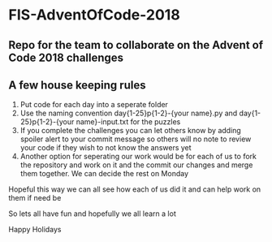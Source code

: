 
# FIS-AdventOfCode-2018

## Repo for the team to collaborate on the Advent of Code 2018 challenges

## A few house keeping rules
1. Put code for each day into a seperate folder
2. Use the naming convention day{1-25}p{1-2}-{your name}.py and day{1-25}p{1-2}-{your name}-input.txt for the puzzles
3. If you complete the challenges you can let others know by adding spoiler alert to your commit message so others will no note to review your code if they wish to not know the answers yet
4. Another option for seperating our work would be for each of us to fork the repository and work on it and the commit our changes and merge them together. We can decide the rest on Monday

Hopeful this way we can all see how each of us did it and can help work on them if need be

So lets all have fun and hopefully we all learn a lot

Happy Holidays